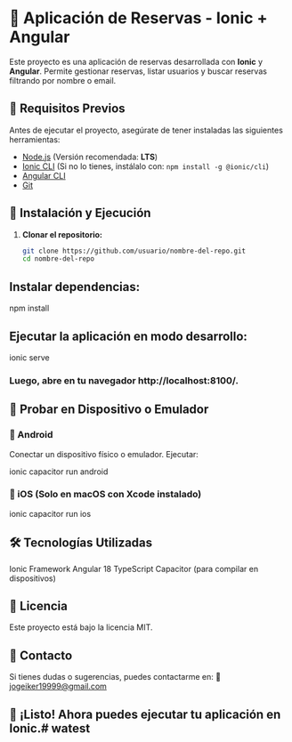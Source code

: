 # 📱 Aplicación de Reservas - Ionic + Angular

Este proyecto es una aplicación de reservas desarrollada con **Ionic** y **Angular**. Permite gestionar reservas, listar usuarios y buscar reservas filtrando por nombre o email.

## 📌 Requisitos Previos  
Antes de ejecutar el proyecto, asegúrate de tener instaladas las siguientes herramientas:  
- [Node.js](https://nodejs.org/) (Versión recomendada: **LTS**)  
- [Ionic CLI](https://ionicframework.com/docs/cli) (Si no lo tienes, instálalo con: `npm install -g @ionic/cli`)  
- [Angular CLI](https://angular.io/cli)  
- [Git](https://git-scm.com/)  

## 🚀 Instalación y Ejecución  
1. **Clonar el repositorio:**  
   ```sh
   git clone https://github.com/usuario/nombre-del-repo.git
   cd nombre-del-repo

##  Instalar dependencias:

npm install

##  Ejecutar la aplicación en modo desarrollo:

ionic serve

### Luego, abre en tu navegador http://localhost:8100/.

## 📱 Probar en Dispositivo o Emulador
### 📲 Android
Conectar un dispositivo físico o emulador.
Ejecutar:

ionic capacitor run android

### 📱 iOS (Solo en macOS con Xcode instalado)

ionic capacitor run ios

## 🛠 Tecnologías Utilizadas
Ionic Framework
Angular 18
TypeScript
Capacitor (para compilar en dispositivos)
## 📄 Licencia
Este proyecto está bajo la licencia MIT.

## 📧 Contacto
Si tienes dudas o sugerencias, puedes contactarme en:
📩 jogeiker19999@gmail.com

##  🚀 ¡Listo! Ahora puedes ejecutar tu aplicación en Ionic.# watest
